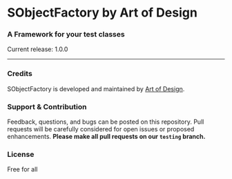 # SObjectFactory by Art of Design
### A Framework for your test classes 
Current release: 1.0.0 

---

### Credits
SObjectFactory is developed and maintained by <a href="http://www.artofdesign.com.br" target="_blank">Art of Design</a>.

### Support & Contribution
Feedback, questions, and bugs can be posted on this repository. Pull requests will be carefully considered for open issues or proposed enhancements. **Please make all pull requests on our `testing` branch.**

### License
Free for all
